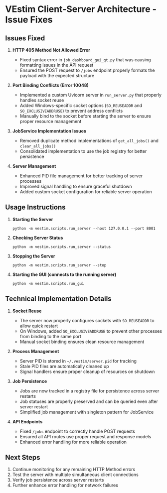 # VEstim Client-Server Architecture - Issue Fixes

## Issues Fixed

1. **HTTP 405 Method Not Allowed Error**
   - Fixed syntax error in `job_dashboard_gui_qt.py` that was causing formatting issues in the API request
   - Ensured the POST request to `/jobs` endpoint properly formats the payload with the expected structure

2. **Port Binding Conflicts (Error 10048)**
   - Implemented a custom Uvicorn server in `run_server.py` that properly handles socket reuse
   - Added Windows-specific socket options (`SO_REUSEADDR` and `SO_EXCLUSIVEADDRUSE`) to prevent address conflicts
   - Manually bind to the socket before starting the server to ensure proper resource management

3. **JobService Implementation Issues**
   - Removed duplicate method implementations of `get_all_jobs()` and `clear_all_jobs()`
   - Consolidated implementation to use the job registry for better persistence

4. **Server Management**
   - Enhanced PID file management for better tracking of server processes
   - Improved signal handling to ensure graceful shutdown
   - Added custom socket configuration for reliable server operation

## Usage Instructions

1. **Starting the Server**
   ```
   python -m vestim.scripts.run_server --host 127.0.0.1 --port 8001
   ```

2. **Checking Server Status**
   ```
   python -m vestim.scripts.run_server --status
   ```

3. **Stopping the Server**
   ```
   python -m vestim.scripts.run_server --stop
   ```

4. **Starting the GUI (connects to the running server)**
   ```
   python -m vestim.scripts.run_gui
   ```

## Technical Implementation Details

1. **Socket Reuse**
   - The server now properly configures sockets with `SO_REUSEADDR` to allow quick restart
   - On Windows, added `SO_EXCLUSIVEADDRUSE` to prevent other processes from binding to the same port
   - Manual socket binding ensures clean resource management

2. **Process Management**
   - Server PID is stored in `~/.vestim/server.pid` for tracking
   - Stale PID files are automatically cleaned up
   - Signal handlers ensure proper cleanup of resources on shutdown

3. **Job Persistence**
   - Jobs are now tracked in a registry file for persistence across server restarts
   - Job statuses are properly preserved and can be queried even after server restart
   - Simplified job management with singleton pattern for JobService

4. **API Endpoints**
   - Fixed `/jobs` endpoint to correctly handle POST requests
   - Ensured all API routes use proper request and response models
   - Enhanced error handling for more reliable operation

## Next Steps

1. Continue monitoring for any remaining HTTP Method errors
2. Test the server with multiple simultaneous client connections
3. Verify job persistence across server restarts
4. Further enhance error handling for network failures
